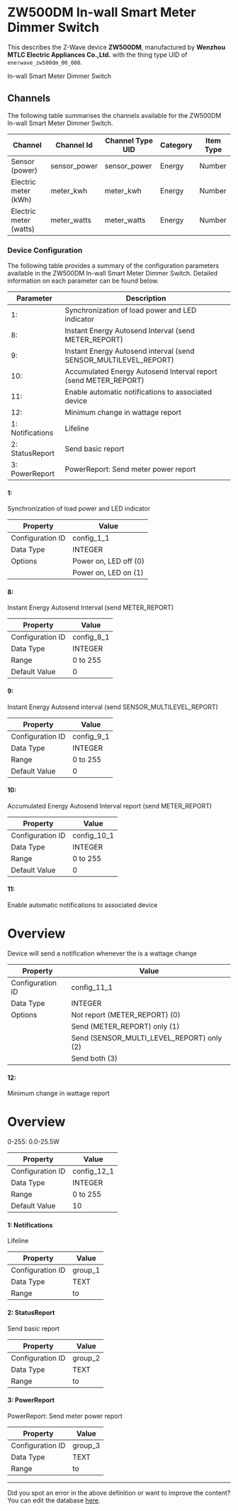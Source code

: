 
# ZW500DM In-wall Smart Meter Dimmer Switch

This describes the Z-Wave device **ZW500DM**, manufactured by **Wenzhou MTLC Electric Appliances Co.,Ltd.** with the thing type UID of ```enerwave_zw500dm_00_000```. 

In-wall Smart Meter Dimmer Switch

## Channels
The following table summarises the channels available for the ZW500DM In-wall Smart Meter Dimmer Switch.

| Channel | Channel Id | Channel Type UID | Category | Item Type |
|---------|------------|------------------|----------|-----------|
| Sensor (power) | sensor_power | sensor_power | Energy | Number |
| Electric meter (kWh) | meter_kwh | meter_kwh | Energy | Number |
| Electric meter (watts) | meter_watts | meter_watts | Energy | Number |




### Device Configuration
The following table provides a summary of the configuration parameters available in the ZW500DM In-wall Smart Meter Dimmer Switch.
Detailed information on each parameter can be found below.

| Parameter   | Description |
|-------------|-------------|
| 1:  | Synchronization of load power and LED indicator |
| 8:  | Instant Energy Autosend Interval (send METER\_REPORT) |
| 9:  | Instant Energy Autosend interval (send SENSOR\_MULTILEVEL\_REPORT) |
| 10:  | Accumulated Energy Autosend Interval report (send METER\_REPORT) |
| 11:  | Enable automatic notifications to associated device |
| 12:  | Minimum change in wattage report |
| 1: Notifications | Lifeline |
| 2: StatusReport | Send basic report |
| 3: PowerReport | PowerReport: Send meter power report |




#### 1: 

Synchronization of load power and LED indicator


| Property         | Value    |
|------------------|----------|
| Configuration ID | config_1_1 |
| Data Type        | INTEGER || Default Value | 0 |
| Options | Power on, LED off (0) |
|  | Power on, LED on (1) |






#### 8: 

Instant Energy Autosend Interval (send METER\_REPORT)


| Property         | Value    |
|------------------|----------|
| Configuration ID | config_8_1 |
| Data Type        | INTEGER |
| Range | 0 to 255 |
| Default Value | 0 |






#### 9: 

Instant Energy Autosend interval (send SENSOR\_MULTILEVEL\_REPORT)


| Property         | Value    |
|------------------|----------|
| Configuration ID | config_9_1 |
| Data Type        | INTEGER |
| Range | 0 to 255 |
| Default Value | 0 |






#### 10: 

Accumulated Energy Autosend Interval report (send METER\_REPORT)


| Property         | Value    |
|------------------|----------|
| Configuration ID | config_10_1 |
| Data Type        | INTEGER |
| Range | 0 to 255 |
| Default Value | 0 |






#### 11: 

Enable automatic notifications to associated device  


# Overview #

Device will send a notification whenever the is a wattage change


| Property         | Value    |
|------------------|----------|
| Configuration ID | config_11_1 |
| Data Type        | INTEGER || Default Value | 1 |
| Options | Not report (METER_REPORT) (0) |
|  | Send (METER_REPORT) only (1) |
|  | Send (SENSOR_MULTI_LEVEL_REPORT) only (2) |
|  | Send both (3) |






#### 12: 

Minimum change in wattage report  


# Overview #

0-255: 0.0-25.5W


| Property         | Value    |
|------------------|----------|
| Configuration ID | config_12_1 |
| Data Type        | INTEGER |
| Range | 0 to 255 |
| Default Value | 10 |






#### 1: Notifications

Lifeline


| Property         | Value    |
|------------------|----------|
| Configuration ID | group_1 |
| Data Type        | TEXT |
| Range |  to  |






#### 2: StatusReport

Send basic report


| Property         | Value    |
|------------------|----------|
| Configuration ID | group_2 |
| Data Type        | TEXT |
| Range |  to  |






#### 3: PowerReport

PowerReport: Send meter power report


| Property         | Value    |
|------------------|----------|
| Configuration ID | group_3 |
| Data Type        | TEXT |
| Range |  to  |






---

Did you spot an error in the above definition or want to improve the content?
You can edit the database [here](http://www.cd-jackson.com/index.php/zwave/zwave-device-database/zwave-device-list/devicesummary/382).

